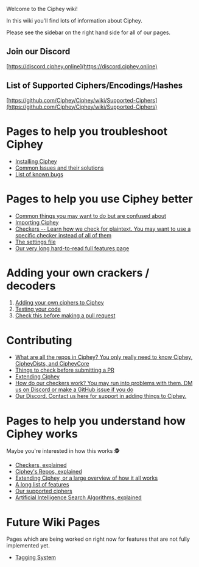 Welcome to the Ciphey wiki!

In this wiki you'll find lots of information about Ciphey.

Please see the sidebar on the right hand side for all of our pages.

## Join our Discord
[https://discord.ciphey.online](https://discord.ciphey.online)

## List of Supported Ciphers/Encodings/Hashes
[https://github.com/Ciphey/Ciphey/wiki/Supported-Ciphers](https://github.com/Ciphey/Ciphey/wiki/Supported-Ciphers)

# Pages to help you troubleshoot Ciphey
* [Installing Ciphey](https://github.com/Ciphey/Ciphey/wiki/Installation)
* [Common Issues and their solutions](https://github.com/Ciphey/Ciphey/wiki/Common-Issues-&-Their-Solutions)
* [List of known bugs](https://github.com/Ciphey/Ciphey/issues?q=is%3Aopen+is%3Aissue+label%3Abug)

# Pages to help you use Ciphey better
* [Common things you may want to do but are confused about](https://github.com/Ciphey/Ciphey/wiki/Common-things-you-may-want-to-do)
* [Importing Ciphey](https://github.com/Ciphey/Ciphey/wiki/Importing-Ciphey)
* [Checkers -- Learn how we check for plaintext. You may want to use a specific checker instead of all of them](https://github.com/Ciphey/Ciphey/wiki/Checkers,-explained)
* [The settings file](https://github.com/Ciphey/Ciphey/wiki/The-Settings-File)
* [Our very long hard-to-read full features page](https://github.com/Ciphey/Ciphey/wiki/Features)

# Adding your own crackers / decoders
1. [Adding your own ciphers to Ciphey](https://github.com/Ciphey/Ciphey/wiki/Adding-your-own-ciphers)
2. [Testing your code](https://github.com/Ciphey/Ciphey/wiki/Testing-your-cracker---decoder)
3. [Check this before making a pull request](https://github.com/Ciphey/Ciphey/wiki/What-to-check-before-a-pull-request)

# Contributing
* [What are all the repos in Ciphey? You only really need to know Ciphey, CipheyDists, and CipheyCore](https://github.com/Ciphey/Ciphey/wiki/Ciphey's-Repos,-explained)
* [Things to check before submitting a PR](https://github.com/Ciphey/Ciphey/wiki/Things-to-check-before-submitting-a-PR)
* [Extending Ciphey](https://github.com/Ciphey/Ciphey/wiki/Extending-Ciphey)
* [How do our checkers work? You may run into problems with them. DM us on Discord or make a GitHub issue if you do](https://github.com/Ciphey/Ciphey/wiki/Checkers,-explained)
* [Our Discord. Contact us here for support in adding things to Ciphey.](https://discord.ciphey.online)

# Pages to help you understand how Ciphey works
Maybe you're interested in how this works :detective: 
* [Checkers, explained](https://github.com/Ciphey/Ciphey/wiki/Checkers,-explained)
* [Ciphey's Repos, explained](https://github.com/Ciphey/Ciphey/wiki/Ciphey's-Repos,-explained)
* [Extending Ciphey, or a large overview of how it all works](https://github.com/Ciphey/Ciphey/wiki/Extending-Ciphey)
* [A long list of features](https://github.com/Ciphey/Ciphey/wiki/Features)
* [Our supported ciphers](https://github.com/Ciphey/Ciphey/wiki/Supported-Ciphers)
* [Artificial Intelligence Search Algorithms, explained](https://github.com/Ciphey/Ciphey/wiki/Searchers,-explained)

# Future Wiki Pages
Pages which are being worked on right now for features that are not fully implemented yet.
* [Tagging System](https://github.com/Ciphey/Ciphey/wiki/Tagging-System)

